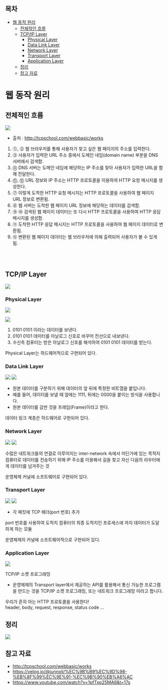 ## 목차
- [웹 동작 원리](#웹-동작-원리)
  - [전체적인 흐름](#전체적인-흐름)
  - [TCP/IP Layer](#tcpip-layer)
    - [Physical Layer](#physical-layer)
    - [Data Link Layer](#data-link-layer)
    - [Network Layer](#network-layer)
    - [Transport Layer](#transport-layer)
    - [Application Layer](#application-layer)
  - [정리](#정리)
  - [참고 자료](#참고-자료)

# 웹 동작 원리

## 전체적인 흐름

![](./images/2021-06-28-09-04-15.png)

- 출처 : http://tcpschool.com/webbasic/works

1. ⓵, ⓶ 웹 브라우저를 통해 사용자가 찾고 싶은 웹 페이지의 주소를 입력한다.
2. ⓷ 사용자가 입력한 URL 주소 중에서 도메인 네임(domain name) 부분을 DNS 서버에서 검색함.
3. ⓸ DNS 서버는 도메인 네임에 해당하는 IP 주소를 찾아 사용자가 입력한 URL을 함께 전달한다.
4. ⓹, ⓺ URL 정보와 IP 주소는 HTTP 프로토콜을 이용하여 HTTP 요청 메시지를 생성한다.
5. ⓻ 이렇게 도착한 HTTP 요청 메시지는 HTTP 프로토콜을 사용하여 웹 페이지 URL 정보로 변환됨.
6. ⓼ 웹 서버는 도착한 웹 페이지 URL 정보에 해당하는 데이터를 검색함.
7. ⓽ ⑩ 검색된 웹 페이지 데이터는 또 다시 HTTP 프로토콜을 사용하여 HTTP 응답 메시지를 생성함.
8. ⑪ 도착한 HTTP 응답 메시지는 HTTP 프로토콜을 사용하여 웹 페이지 데이터로 변환됨.
9. ⑫ 변환된 웹 페이지 데이터는 웹 브라우저에 의해 출력되어 사용자가 볼 수 있게 됨.

<br>

<br>


## TCP/IP Layer

![](./images/2021-06-28-19-12-02.png)

### Physical Layer

![](./images/2021-06-28-19-41-16.png)

![](./images/2021-06-28-22-08-51.png)

1. 0101 0101 이라는 데이터를 보낸다.
2. 0101 0101 데이터를 아날로그 신호로 바꾸어 전선으로 내보낸다.
3. 수신측 컴퓨터는 받은 아날로그 신호를 해석하여 0101 0101 데이터를 받는다.

Physical Layer는 하드웨어적으로 구현되어 있다.

### Data Link Layer

![](./images/2021-06-28-22-17-38.png)
![](./images/2021-06-28-22-14-38.png)

- 원본 데이터를 구분하기 위해 데이터의 앞 뒤에 특정한 비트열을 붙입니다.
- 예를 들어, 데이터를 보낼 때 앞에는 1111, 뒤에는 0000을 붙이는 방식을 사용합니다.
- 원본 데이터를 감싼 것을 프레임(Frame)이라고 한다.

데이터 링크 계층은 하드웨어로 구현되어 있다.

### Network Layer
![](./images/2021-06-28-22-24-09.png)
![](./images/2021-06-28-22-25-58.png)


수많은 네트워크들의 연결로 이루어지는 inter-network 속에서 어딘가에 있는 목적지 컴퓨터로 데이터를 전송하기 위해 IP 주소를 이용해서 길을 찾고 자신 다음의 라우터에게 데이터를 넘겨주는 것

운영체제 커널에 소프트웨어로 구현되어 있다.

### Transport Layer
![](./images/2021-06-28-22-26-57.png)
![](./images/2021-06-28-22-28-58.png)

- 각 패킷에 TCP 헤더(port 번호) 추가

port 번호를 사용하여 도착지 컴퓨터의 최종 도착지인 프로세스에 까지 데이터가 도달하게 하는 모듈

운영체제의 커널에 소프트웨어적으로 구현되어 있다.

### Application Layer

![](./images/2021-06-28-23-44-02.png)

TCP/IP 소켓 프로그래밍
 - 운영체제의 Transport layer에서 제공하는 API를 활용해서 통신 가능한 프로그램을 만드는 것을 TCP/IP 소켓 프로그래밍, 또는 네트워크 프로그래밍 이라고 합니다.

우리가 흔히 아는 HTTP 프로토콜을 사용한다!  
header, body, request, response, status code ...

## 정리
![](./images/2021-06-28-23-54-08.png)

## 참고 자료
- http://tcpschool.com/webbasic/works
- https://velog.io/@junnoli/%EC%9B%B9%EC%9D%98-%EB%8F%99%EC%9E%91-%EC%9B%90%EB%A6%AC
- https://www.youtube.com/watch?v=1pfTxp25MA8&t=17s